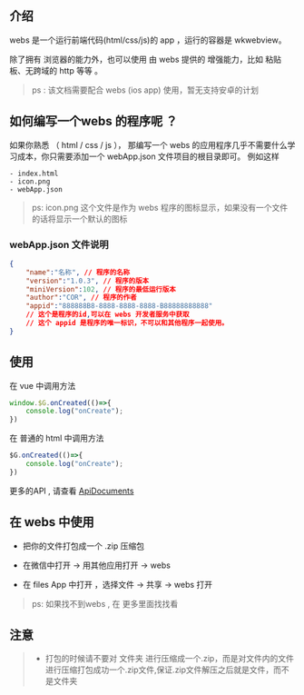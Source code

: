## 介绍

webs 是一个运行前端代码(html/css/js)的 app ，运行的容器是 wkwebview。

除了拥有 浏览器的能力外，也可以使用 由 webs 提供的 增强能力，比如 粘贴板、无跨域的 http 等等 。
> ps : 该文档需要配合 webs (ios app) 使用，暂无支持安卓的计划


## 如何编写一个webs 的程序呢 ？

 如果你熟悉 （ html / css / js ）， 那编写一个 webs 的应用程序几乎不需要什么学习成本，你只需要添加一个 webApp.json 文件项目的根目录即可。
例如这样

```shell
- index.html
- icon.png
- webApp.json
```

>ps: icon.png 这个文件是作为 webs 程序的图标显示，如果没有一个文件的话将显示一个默认的图标


### webApp.json 文件说明

```json
{
    "name":"名称", // 程序的名称
    "version":"1.0.3", // 程序的版本
    "miniVersion":102, // 程序的最低运行版本
    "author":"COR", // 程序的作者
    "appid":"888888B8-8888-8888-8888-B88888888888" 
    // 这个是程序的id,可以在 webs 开发者服务中获取
    // 这个 appid 是程序的唯一标识，不可以和其他程序一起使用。
}
```

## 使用 
在 vue 中调用方法

```javascript
window.$G.onCreated(()=>{
    console.log("onCreate");
})
```

在 普通的 html 中调用方法

```javascript
$G.onCreated(()=>{
    console.log("onCreate");
})
```

更多的API , 请查看 [ApiDocuments](./ApiDocuments.md)

## 在 webs 中使用
* 把你的文件打包成一个 .zip 压缩包

* 在微信中打开 -> 用其他应用打开 -> webs 
* 在 files App 中打开 ，选择文件 -> 共享 -> webs 打开 
> ps: 如果找不到webs , 在 更多里面找找看


## 注意
> * 打包的时候请不要对 文件夹 进行压缩成一个.zip，而是对文件内的文件进行压缩打包成功一个.zip文件,保证.zip文件解压之后就是文件，而不是文件夹


